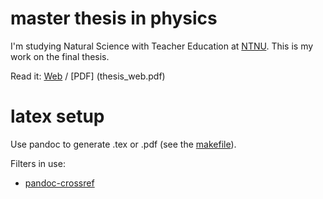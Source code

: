 # master thesis in physics
I'm studying Natural Science with Teacher Education at [NTNU](//www.ntnu.no). This is my work on the final thesis.

Read it: [Web](thesis_web.md) / [PDF] (thesis_web.pdf)


# latex setup
Use pandoc to generate .tex or .pdf (see the [makefile](Makefile)).

Filters in use:

- [pandoc-crossref](https://github.com/lierdakil/pandoc-crossref)
